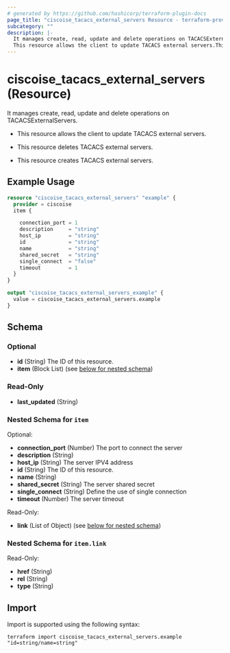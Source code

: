 ```yaml
---
# generated by https://github.com/hashicorp/terraform-plugin-docs
page_title: "ciscoise_tacacs_external_servers Resource - terraform-provider-ciscoise"
subcategory: ""
description: |-
  It manages create, read, update and delete operations on TACACSExternalServers.
  This resource allows the client to update TACACS external servers.This resource deletes TACACS external servers.This resource creates TACACS external servers.
---
```


# ciscoise_tacacs_external_servers (Resource)

It manages create, read, update and delete operations on TACACSExternalServers.

- This resource allows the client to update TACACS external servers.

- This resource deletes TACACS external servers.

- This resource creates TACACS external servers.

## Example Usage

```terraform
resource "ciscoise_tacacs_external_servers" "example" {
  provider = ciscoise
  item {

    connection_port = 1
    description     = "string"
    host_ip         = "string"
    id              = "string"
    name            = "string"
    shared_secret   = "string"
    single_connect  = "false"
    timeout         = 1
  }
}

output "ciscoise_tacacs_external_servers_example" {
  value = ciscoise_tacacs_external_servers.example
}
```

<!-- schema generated by tfplugindocs -->
## Schema

### Optional

- **id** (String) The ID of this resource.
- **item** (Block List) (see [below for nested schema](#nestedblock--item))

### Read-Only

- **last_updated** (String)

<a id="nestedblock--item"></a>
### Nested Schema for `item`

Optional:

- **connection_port** (Number) The port to connect the server
- **description** (String)
- **host_ip** (String) The server IPV4 address
- **id** (String) The ID of this resource.
- **name** (String)
- **shared_secret** (String) The server shared secret
- **single_connect** (String) Define the use of single connection
- **timeout** (Number) The server timeout

Read-Only:

- **link** (List of Object) (see [below for nested schema](#nestedatt--item--link))

<a id="nestedatt--item--link"></a>
### Nested Schema for `item.link`

Read-Only:

- **href** (String)
- **rel** (String)
- **type** (String)

## Import

Import is supported using the following syntax:

```shell
terraform import ciscoise_tacacs_external_servers.example "id=string/name=string"
```
